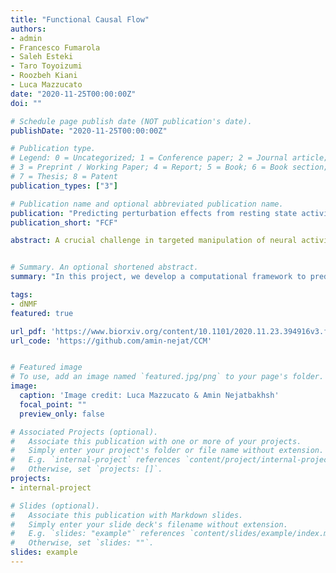 ```yaml
---
title: "Functional Causal Flow"
authors:
- admin
- Francesco Fumarola
- Saleh Esteki
- Taro Toyoizumi
- Roozbeh Kiani
- Luca Mazzucato
date: "2020-11-25T00:00:00Z"
doi: ""

# Schedule page publish date (NOT publication's date).
publishDate: "2020-11-25T00:00:00Z"

# Publication type.
# Legend: 0 = Uncategorized; 1 = Conference paper; 2 = Journal article;
# 3 = Preprint / Working Paper; 4 = Report; 5 = Book; 6 = Book section;
# 7 = Thesis; 8 = Patent
publication_types: ["3"]

# Publication name and optional abbreviated publication name.
publication: "Predicting perturbation effects from resting state activity using functional causal flow"
publication_short: "FCF"

abstract: A crucial challenge in targeted manipulation of neural activity is to identify perturbation sites whose stimulation exerts significant effects downstream (high efficacy), a procedure currently achieved by labor-intensive trial-and-error. Targeted perturbations will be greatly facilitated by understanding causal interactions within neural ensembles and predicting the efficacy of perturbation sites before intervention. Here, we address this issue by developing a computational framework to predict how single-site micorstimulation alters the ensemble spiking activity in an alert monkey’s prefrontal cortex. Our framework uses delay embedding techniques to infer the ensemble’s functional causal flow (FCF) based on the functional interactions inferred at rest. We validate FCF using ground truth data from models of cortical circuits, showing that FCF is robust to noise and can be inferred from brief recordings of even a small fraction of neurons in the circuit. A detailed comparison of FCF with several alternative methods, including Granger causality and transfer entropy, highlighted the advantages of FCF in predicting perturbation effects on empirical data. Our results provide the foundation for using targeted circuit manipulations to develop targeted interventions suitable for brain-machine interfaces and ameliorating cognitive dysfunctions in the human brain.


# Summary. An optional shortened abstract.
summary: "In this project, we develop a computational framework to predict how single-site micorstimulation alters the ensemble spiking activity in an alert monkey’s prefrontal cortex."

tags:
- dNMF
featured: true

url_pdf: 'https://www.biorxiv.org/content/10.1101/2020.11.23.394916v3.full.pdf'
url_code: 'https://github.com/amin-nejat/CCM'


# Featured image
# To use, add an image named `featured.jpg/png` to your page's folder. 
image:
  caption: 'Image credit: Luca Mazzucato & Amin Nejatbakhsh'
  focal_point: ""
  preview_only: false

# Associated Projects (optional).
#   Associate this publication with one or more of your projects.
#   Simply enter your project's folder or file name without extension.
#   E.g. `internal-project` references `content/project/internal-project/index.md`.
#   Otherwise, set `projects: []`.
projects:
- internal-project

# Slides (optional).
#   Associate this publication with Markdown slides.
#   Simply enter your slide deck's filename without extension.
#   E.g. `slides: "example"` references `content/slides/example/index.md`.
#   Otherwise, set `slides: ""`.
slides: example
---
```

